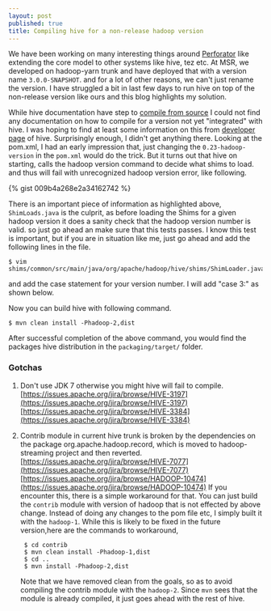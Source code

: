 ```yaml
---
layout: post
published: true
title: Compiling hive for a non-release hadoop version
---
```



We have been working on many interesting things around [Perforator](https://www.microsoft.com/en-us/research/project/perforator-2/) like extending the core model to other systems like hive, tez etc. At MSR, we developed on hadoop-yarn trunk and have deployed that with a version name `3.0.0-SNAPSHOT`. and for a lot of other reasons, we can't just rename the version. I have struggled a bit in last few days to run hive on top of the non-release version like ours and this blog highlights my solution.

While hive documentation have step to [compile from source](https://cwiki.apache.org/confluence/display/Hive/GettingStarted) I could not find any documentation on how to compile for a version not yet "integrated" with hive. I was hoping to find at least some information on this from [developer page](https://cwiki.apache.org/confluence/display/Hive/HiveDeveloperFAQ) of hive. Surprisingly enough, I didn't get anything there. Looking at the pom.xml, I had an early impression that, just changing the `0.23-hadoop-version` in the `pom.xml` would do the trick. But it turns out that hive on starting, calls the hadoop version command to decide what shims to load. and thus will fail with unrecognized hadoop version error, like following.

{% gist 009b4a268e2a34162742 %}

There is an important piece of information as highlighted above, `ShimLoads.java` is the culprit, as before loading the Shims for a given hadoop version it does a sanity check that the hadoop version number is valid. so just go ahead an make sure that this tests passes. I know this test is important, but if you are in situation like me,  just go ahead and add the following lines in the file.

```
$ vim shims/common/src/main/java/org/apache/hadoop/hive/shims/ShimLoader.java
```

and add the case statement for your version number. I will add "case 3:" as shown below.

Now you can build hive with following command.

```
$ mvn clean install -Phadoop-2,dist
```

After successful completion of the above command, you would find the packages hive distribution in the `packaging/target/` folder.

### Gotchas

1. Don't use JDK 7 otherwise you might hive will fail to compile.
[https://issues.apache.org/jira/browse/HIVE-3197](https://issues.apache.org/jira/browse/HIVE-3197)
[https://issues.apache.org/jira/browse/HIVE-3384](https://issues.apache.org/jira/browse/HIVE-3384)

2. Contrib module in current hive trunk is broken by the dependencies on the package org.apache.hadoop.record, which is moved to hadoop-streaming project and then reverted.
[https://issues.apache.org/jira/browse/HIVE-7077](https://issues.apache.org/jira/browse/HIVE-7077)
[https://issues.apache.org/jira/browse/HADOOP-10474](https://issues.apache.org/jira/browse/HADOOP-10474)
  If you encounter this, there is a simple workaround for that. You can just build the `contrib` module with version of hadoop that is not effected by above change. Instead of doing any changes to the pom file etc, I simply built it with the `hadoop-1`. While this is likely to be fixed in the future version,here are the commands to workaround,

    ```
     $ cd contrib
     $ mvn clean install -Phadoop-1,dist
     $ cd ..
     $ mvn install -Phadoop-2,dist
    ```

    Note that we have removed clean from the goals, so as to avoid compiling the contrib module with the `hadoop-2`. Since `mvn` sees that the module is already compiled, it just goes ahead with the rest of hive.
